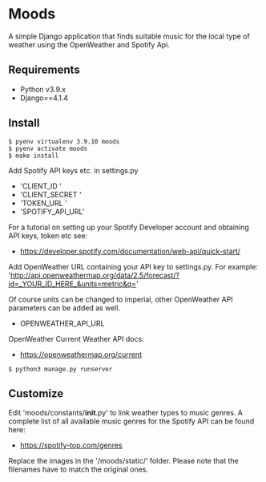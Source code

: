 # Moods

A simple Django application that finds suitable music for the local type of weather using the OpenWeather and Spotify Api.


## Requirements

* Python v3.9.x
* Django==4.1.4


## Install


```
$ pyenv virtualenv 3.9.10 moods
$ pyenv activate moods
$ make install
```

Add Spotify API keys etc. in settings.py 

* 'CLIENT_ID '
* 'CLIENT_SECRET '
* 'TOKEN_URL '
* 'SPOTIFY_API_URL'

For a tutorial on setting up your Spotify Developer account and obtaining API keys, token etc see:

* https://developer.spotify.com/documentation/web-api/quick-start/


Add OpenWeather URL containing your API key to settings.py. For example: 'http://api.openweathermap.org/data/2.5/forecast/?id=_YOUR_ID_HERE_&units=metric&q='

Of course units can be changed to imperial, other OpenWeather API parameters can be added as well.

* OPENWEATHER_API_URL

OpenWeather Current Weather API docs:

* https://openweathermap.org/current

```
$ python3 manage.py runserver
```


## Customize

Edit 'moods/constants/__init__.py' to link weather types to music genres. A 
complete list of all available music genres for the Spotify API can be found 
here:

* https://spotify-top.com/genres

Replace the images in the '/moods/static/' folder. Please note that the filenames have to match the original ones.
